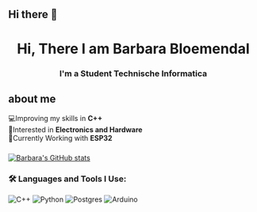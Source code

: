 ## Hi there 👋

<h1 align="center">Hi, There I am Barbara Bloemendal</h1>
<h3 align="center">I'm a Student Technische Informatica</h3>

## about me
💻Improving my skills in **C++**   
🤔Interested in **Electronics and Hardware**    
🔎Currently Working with **ESP32**  

###

[![Barbara's GitHub stats](https://github-readme-stats.vercel.app/api?username=StrifeForTheWin&count_icons=true&theme=omni)](https://github.com/anuraghazra/github-readme-stats)

###

### 🛠 Languages and Tools I Use:</h3>
![C++](https://img.shields.io/badge/c++-%2300599C.svg?style=for-the-badge&logo=c%2B%2B&logoColor=white) ![Python](https://img.shields.io/badge/python-3670A0?style=for-the-badge&logo=python&logoColor=ffdd54) ![Postgres](https://img.shields.io/badge/postgres-%23316192.svg?style=for-the-badge&logo=postgresql&logoColor=white) ![Arduino](https://img.shields.io/badge/-Arduino-00979D?style=for-the-badge&logo=Arduino&logoColor=white)

<!--
**StrifeForTheWin/StrifeForTheWin** is a ✨ _special_ ✨ repository because its `README.md` (this file) appears on your GitHub profile.

Here are some ideas to get you started:

- 🔭 I’m currently working on ...
- 🌱 I’m currently learning ...
- 👯 I’m looking to collaborate on ...
- 🤔 I’m looking for help with ...
- 💬 Ask me about ...
- 📫 How to reach me: ...
- 😄 Pronouns: ...
- ⚡ Fun fact: ...
-->
